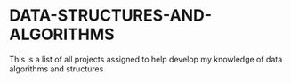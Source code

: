 # DATA-STRUCTURES-AND-ALGORITHMS
This is a list of all projects assigned to help develop my knowledge of data algorithms and structures
